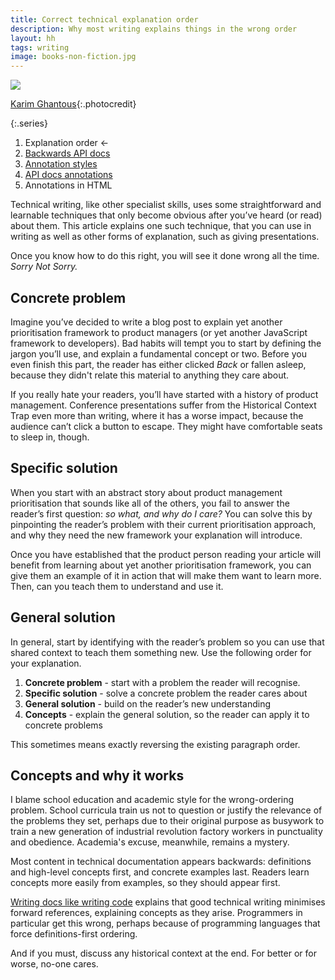 ```yaml
---
title: Correct technical explanation order
description: Why most writing explains things in the wrong order
layout: hh
tags: writing
image: books-non-fiction.jpg
---
```


![](books-non-fiction.jpg)

[Karim Ghantous](https://unsplash.com/photos/JHTlgIpNyQA){:.photocredit}

{:.series}
1. Explanation order ←
2. [Backwards API docs](api-docs-backwards)
3. [Annotation styles](annotations)
4. [API docs annotations](api-docs-annotations)
5. Annotations in HTML

Technical writing, like other specialist skills, uses some straightforward and learnable techniques that only become obvious after you’ve heard (or read) about them.
This article explains one such technique, that you can use in writing as well as other forms of explanation, such as giving presentations.

Once you know how to do this right, you will see it done wrong all the time.
_Sorry Not Sorry._

## Concrete problem

Imagine you’ve decided to write a blog post to explain yet another prioritisation framework to product managers (or yet another JavaScript framework to developers).
Bad habits will tempt you to start by defining the jargon you’ll use, and explain a fundamental concept or two.
Before you even finish this part, the reader has either clicked _Back_ or fallen asleep, because they didn't relate this material to anything they care about.

If you really hate your readers, you’ll have started with a history of product management.
Conference presentations suffer from the Historical Context Trap even more than writing, where it has a worse impact, because the audience can’t click a button to escape.
They might have comfortable seats to sleep in, though.

## Specific solution

When you start with an abstract story about product management prioritisation that sounds like all of the others, you fail to answer the reader’s first question: _so what, and why do I care?_
You can solve this by pinpointing the reader’s problem with their current prioritisation approach, and why they need the new framework your explanation will introduce.

Once you have established that the product person reading your article will benefit from learning about yet another prioritisation framework, you can give them an example of it in action that will make them want to learn more.
Then, can you teach them to understand and use it.

## General solution

In general, start by identifying with the reader’s problem so you can use that shared context to teach them something new.
Use the following order for your explanation.

1. **Concrete problem** - start with a problem the reader will recognise.
2. **Specific solution** - solve a concrete problem the reader cares about
3. **General solution** - build on the reader’s new understanding
4. **Concepts** - explain the general solution, so the reader can apply it to concrete problems

This sometimes means exactly reversing the existing paragraph order.

## Concepts and why it works

I blame school education and academic style for the wrong-ordering problem.
School curricula train us not to question or justify the relevance of the problems they set, perhaps due to their original purpose as busywork to train a new generation of industrial revolution factory workers in punctuality and obedience.
Academia's excuse, meanwhile, remains a mystery.

Most content in technical documentation appears backwards: definitions and high-level concepts first, and concrete examples last.
Readers learn concepts more easily from examples, so they should appear first.

[Writing docs like writing code](developers-bad-documentation#writing-docs-like-writing-code) explains that good technical writing minimises forward references, explaining concepts as they arise.
Programmers in particular get this wrong, perhaps because of programming languages that force definitions-first ordering.

And if you must, discuss any historical context at the end.
For better or for worse, no-one cares.
